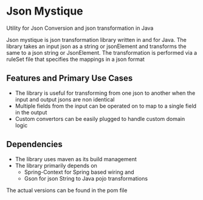 # Json Mystique
Utility for Json Conversion and json transformation in Java

Json mystique is json transformation library written in and for Java. The library takes an input json as a string or jsonElement and transforms the same to a json string or JsonElement.
The transformation is performed via a ruleSet file that specifies the mappings in a json format

## Features and Primary Use Cases
* The library is useful for transforming from one json to another when the input and output jsons are non identical
* Multiple fields from the input can be operated on to map to a single field in the output
* Custom convertors can be easily plugged to handle custom domain logic

## Dependencies
* The library uses maven as its build management
* The library primarily depends on 
    * Spring-Context for Spring based wiring and 
    * Gson for json String to Java pojo transformations

The actual versions can be found in the pom file
